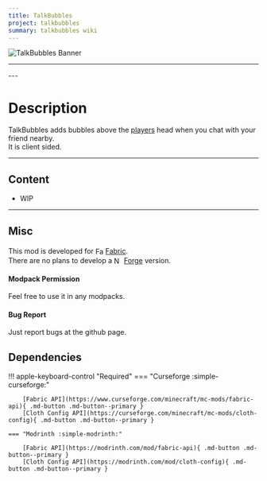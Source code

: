 ```yaml
---
title: TalkBubbles
project: talkbubbles
summary: talkbubbles wiki
---
```

<script src="/wiki/javascripts/data.js"></script>
<script src="/wiki/javascripts/sidebar.js" id="talkbubbles"></script>

![TalkBubbles Banner](/wiki/assets/general/banner/talkbubblesbanner.png)

---
<div id="showcase-gallery" modid="talkbubbles" image_1="talkbubbles_image_1"></div>
<script src="/wiki/javascripts/showcase.js"></script>
---

# Description
TalkBubbles adds bubbles above the [players](https://minecraft.wiki/w/Player) head when you chat with your friend nearby.  
It is client sided.

---
## Content
- WIP
<!-- - [Block List](/wiki/mods/talkbubbles/Blocks/#list-of-blocks)
- [Entity List](/wiki/mods/talkbubbles/Entities/#list-of-entities)
- [Item List](/wiki/mods/talkbubbles/Items/#list-of-items)
- [Structure List](/wiki/mods/talkbubbles/Structures/#list-of-structures) -->
  
---
## Misc
This mod is developed for <img src="https://fabricmc.net/assets/logo.png" alt="Fabric" width="16" height="16" style="position: relative; top: 3px;"> [Fabric](https://fabricmc.net/).  
There are no plans to develop a <img src="https://neoforged.net/img/authors/neoforged.png" alt="NeoForged" width="16" height="16" style="position: relative; top: 3px;"> [Forge](https://neoforged.net/) version.  

#### Modpack Permission
Feel free to use it in any modpacks.  

#### Bug Report
Just report bugs at the github page.  

## Dependencies

!!! apple-keyboard-control "Required"
    === "Curseforge :simple-curseforge:"

        [Fabric API](https://www.curseforge.com/minecraft/mc-mods/fabric-api){ .md-button .md-button--primary }
        [Cloth Config API](https://curseforge.com/minecraft/mc-mods/cloth-config){ .md-button .md-button--primary }

    === "Modrinth :simple-modrinth:"

        [Fabric API](https://modrinth.com/mod/fabric-api){ .md-button .md-button--primary }
        [Cloth Config API](https://modrinth.com/mod/cloth-config){ .md-button .md-button--primary }
